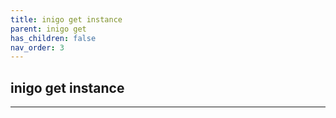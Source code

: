 ```yaml
---
title: inigo get instance
parent: inigo get
has_children: false
nav_order: 3
---
```


## inigo get instance
---